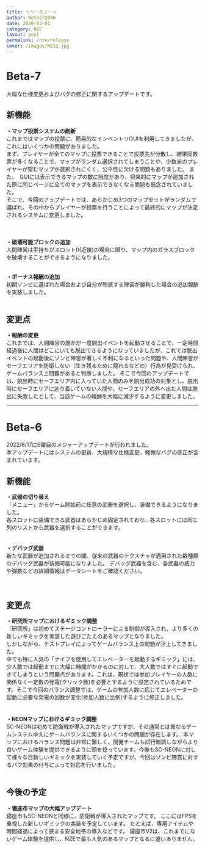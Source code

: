 ```yaml
---
title: リリースノート
author: Nether2046
date: 2020-02-01
category: NZE
layout: post
permalink: /nze/release
cover: /images/NES2.jpg
---
```


# Beta-7 
大幅な仕様変更およびバグの修正に関するアップデートです。

## 新機能
 **・マップ投票システムの刷新**  
これまではマップの投票に、簡易的なインベントリGUIを利用してきましたが、これにはいくつかの問題がありました。  
まず、プレイヤーが全てのマップに投票できることで投票先が分散し、結果同数票が多くなることで、マップがランダム選択されてしまうことや、少数派のプレイヤーが望むマップが選択されにくく、公平性に欠ける問題もありました。  また、　GUIには表示できるマップの数に限度があり、将来的にマップが追加された際に同じページに全てのマップを表示できなくなる問題も懸念されていました。  
そこで、今回のアップデートでは、あらかじめ3つのマップセットがランダムで選ばれ、その中からプレイヤーが投票を行うことによって最終的にマップが決定されるシステムに変更しました。  
　　<br><br>

 **・破壊可能ブロックの追加**  
人間陣営は手持ちがスロット0(近接)の場合に限り、マップ内のガラスブロックを破壊することができるようになりました。
<br><br>

 **・ボーナス報酬の追加**  
初期ゾンビに選ばれた場合および自分が所属する陣営が勝利した場合の追加報酬を実装しました。
<br><br>


## 変更点
 **・報酬の変更**  
これまでは、人間陣営の誰かが一度脱出イベントを起動させることで、一定時間経過後に人間はどこにいても脱出できるようになっていましたが、これでは脱出イベントの起動後にゾンビ陣営が著しく不利になるといった問題や、人間陣営がセーフエリアを防衛しない（生き残るために隠れるなどの）行為が見受けられ、ゲームバランス上問題があると判断しました。
そこで今回のアップデートでは、脱出時にセーフエリア内に入っていた人間のみを脱出成功の対象とし、脱出時にセーフエリアに辿り着いていない人間や、セーフエリアの外へ出た人間は脱出に失敗したとして、当該ゲームの報酬を大幅に減少するように変更しました。



***

# Beta-6
2022/8/17に6番目のメジャーアップデートが行われました。  
本アップデートにはシステムの更新、大規模な仕様変更、軽微なバグの修正が含まれています。

## 新機能

 **・武器の切り替え**  
 「メニュー」からゲーム開始前に任意の武器を選択し、装備できるようになりました。  
 各スロットに装備できる武器はあらかじめ固定されており、各スロットには同じ列のリストから武器を選択することができます。  
<br><br>
 **・デバッグ武器**  
新たな武器が追加されるまでの間、従来の武器のテクスチャが適用された数種類のデバッグ武器が装備可能になりました。  デバッグ武器を含む、各武器の威力や弾数などの詳細情報はデータシートをご確認ください。  
<br><br>


## 変更点

 **・研究所マップにおけるギミック調整**  
 「研究所」は初めてステージコントローラーによる制御が導入され、より多くの新しいギミックを実装した遊びごたえのあるマップとなりました。  
 しかしながら、テストプレイによってゲームバランス上の問題が浮上してきました。  <br>
 中でも特に人気の「ナイフを使用してエレベーターを起動するギミック」には、少人数では起動までに大幅に時間がかかるのに対して、大人数ではすぐに起動できてしまうという問題点があります。これは、現状では参加プレイヤーの人数に関係なく一定数の発電(クリック数)を必要とするように設定されているためです。そこで今回のバランス調整では、ゲームの参加人数に応じてエレベーターの起動に必要な発電の回数が変化(参加人数に比例)するように修正しました。
 　　
   <br><br>
 **・NEONマップにおけるギミック調整**  
 SC-NEONは初めて防衛戦が導入されたマップですが、その通常とは異なるゲームシステムゆえにゲームバランスに関するいくつかの問題が存在します。
本マップにおけるバランス問題は非常に難しく、開発チームも試行錯誤しながらより良いゲーム体験を提供できるように頭を捻っています。今後もSC-NEONに対して様々な目新しいギミックを実装していく予定ですが、今回はゾンビ陣営に対するバフ効果の付与によって対応を行いました。   <br><br>

## 今後の予定
 **・寝座市マップの大幅アップデート**  
 寝座市もSC-NEONと同様に、防衛戦が導入されたマップです。
 ここにはFPSを重視した新しいギミックの実装を予定しています。
 たとえば、専用アイテムや時間経過によって狭まる安全地帯の導入などです。
 寝座市V2は、これまでにないゲーム体験を提供し、NZEで最も人気のあるマップとなるに違いありません。
